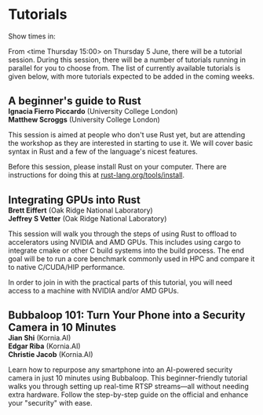 # Tutorials

Show times in: <timeselector>

From <time Thursday 15:00> on Thursday 5 June, there will be a tutorial session.
During this session, there will be a number of tutorials running in parallel for you to choose
from. The list of currently available tutorials is given below, with more tutorials expected to be added
in the coming weeks.

<h2 style='margin-bottom:0px'>A beginner's guide to Rust</h2>
<div>
<div class='authors'><b>Ignacia Fierro Piccardo</b> (University College London)</div>
<div class='authors'><b>Matthew Scroggs</b> <a href='https://mscroggs.co.uk' class='falink'><i class='fa-brands fa-internet-explorer'></i></a> <a href='mailto:rust@mscroggs.co.uk' class='falink'><i class='fa-solid fa-envelope'></i></a> <a href='https://github.com/mscroggs' class='falink'><i class='fa-brands fa-github'></i></a> <a href='https://mathstodon.xyz/@mscroggs'><i class='fa-brands fa-mastodon'></i></a> (University College London)</div>
</div>

This session is aimed at people who don't use Rust yet, but are attending the workshop as they
are interested in starting to use it. We will cover basic syntax in Rust and a few of the language's
nicest features.

Before this session, please install Rust on your computer. There are instructions for doing
this at [rust-lang.org/tools/install](https://www.rust-lang.org/tools/install).

<h2 style='margin-bottom:0px'>Integrating GPUs into Rust</h2>
<div>
<div class='authors'><b>Brett Eiffert</b> <a href='mailto:eiffertbc@ornl.gov' class='falink'><i class='fa-solid fa-envelope'></i></a> <a href='https://github.com/bretteiffert' class='falink'><i class='fa-brands fa-github'></i></a> (Oak Ridge National Laboratory)</div>
<div class='authors'><b>Jeffrey S Vetter</b> (Oak Ridge National Laboratory)</div>
</div>

This session will walk you through the steps of using Rust to offload to accelerators using NVIDIA and AMD GPUs.
This includes using cargo to integrate cmake or other C build systems into the build process. The end goal will
be to run a core benchmark commonly used in HPC and compare it to native C/CUDA/HIP performance.

In order to join in with the practical parts of this tutorial, you will need access to a machine with NVIDIA and/or AMD GPUs.

<h2 style='margin-bottom:0px'>Bubbaloop 101: Turn Your Phone into a Security Camera in 10 Minutes</h2>
<div>
<div class='authors'><b>Jian Shi</b> <a href='https://kornia.gitbook.io/bubbaloop' class='falink'><i class='fa-brands fa-internet-explorer'></i></a> <a href='https://github.com/shijianjian' class='falink'><i class='fa-brands fa-github'></i></a> <a href='https://www.linkedin.com/in/jian-shi-1ba543110' class='falink'><i class='fa-brands fa-linkedin'></i></a> (Kornia.AI)</div>
<div class='authors'><b>Edgar Riba</b> (Kornia.AI)</div>
<div class='authors'><b>Christie Jacob</b> (Kornia.AI)</div>
</div>

Learn how to repurpose any smartphone into an AI-powered security camera in just 10 minutes using Bubbaloop.
This beginner-friendly tutorial walks you through setting up real-time RTSP streams—all without needing extra
hardware. Follow the step-by-step guide on the official and enhance your "security" with ease.

